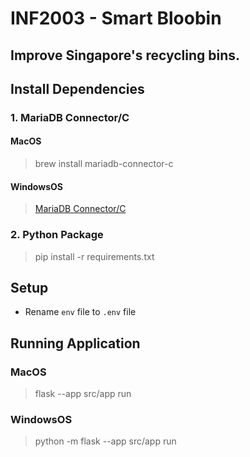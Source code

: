 # INF2003 - Smart Bloobin
## Improve Singapore's recycling bins.

## Install Dependencies
### 1. MariaDB Connector/C
#### MacOS
> brew install mariadb-connector-c
#### WindowsOS
> [MariaDB Connector/C](https://mariadb.com/docs/skysql-previous-release/connect/programming-languages/c/install/#Install_via_MSI_(Windows))
### 2. Python Package
> pip install -r requirements.txt

## Setup
- Rename `env` file to `.env` file

## Running Application
### MacOS
> flask --app src/app run
### WindowsOS
> python -m flask --app src/app run